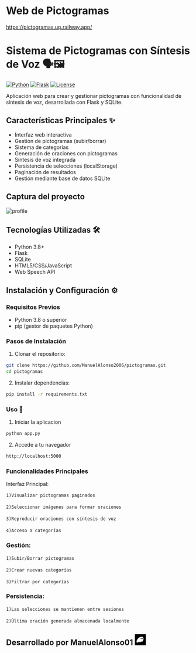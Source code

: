 
# Web de Pictogramas
https://pictogramas.up.railway.app/

# Sistema de Pictogramas con Síntesis de Voz 🗣️🖼️

[![Python](https://img.shields.io/badge/Python-3.8%2B-blue)](https://www.python.org/)
[![Flask](https://img.shields.io/badge/Flask-3.1.0-green)](https://flask.palletsprojects.com/)
[![License](https://img.shields.io/badge/License-MIT-green)](https://opensource.org/licenses/MIT)

Aplicación web para crear y gestionar pictogramas con funcionalidad de síntesis de voz, desarrollada con Flask y SQLite.

## Características Principales ✨
- Interfaz web interactiva
- Gestión de pictogramas (subir/borrar)
- Sistema de categorías
- Generación de oraciones con pictogramas
- Síntesis de voz integrada
- Persistencia de selecciones (localStorage)
- Paginación de resultados
- Gestión mediante base de datos SQLite
## Captura del proyecto
<img src="https://github.com/ManuelAlonso2006/pictogramas/blob/main/captura.png" alt="profile">

## Tecnologías Utilizadas 🛠️
- Python 3.8+
- Flask
- SQLite
- HTML5/CSS/JavaScript
- Web Speech API

## Instalación y Configuración ⚙️

### Requisitos Previos
- Python 3.8 o superior
- pip (gestor de paquetes Python)

### Pasos de Instalación
1. Clonar el repositorio:
```bash
git clone https://github.com/ManuelAlonso2006/pictogramas.git
cd pictogramas
```

2. Instalar dependencias:
```bash
pip install -r requirements.txt
```

### Uso 🚀

1. Iniciar la aplicacion
```bash
python app.py
```

2. Accede a tu navegador
```bash
http://localhost:5000
```

### Funcionalidades Principales
Interfaz Principal:

    1)Visualizar pictogramas paginados

    2)Seleccionar imágenes para formar oraciones

    3)Reproducir oraciones con síntesis de voz

    4)Acceso a categorías

### Gestión:

    1)Subir/Borrar pictogramas

    2)Crear nuevas categorías

    3)Filtrar por categorías

### Persistencia:

    1)Las selecciones se mantienen entre sesiones

    2)Última oración generada almacenada localmente


## Desarrollado por ManuelAlonso01 <img src="https://github.com/ManuelAlonso01/pictogramas/blob/main/profile.png" alt="profile" width="30">
